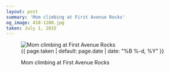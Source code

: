 ```yaml
---
layout: post
summary: 'Mom climbing at First Avenue Rocks'
og_image: 418-1280.jpg
taken: July 1, 2015
---
```


<figure class="post" data-src="{{ site.assets_url }}/{{ page.og_image }}">
<img alt="Mom climbing at First Avenue Rocks" sizes="(min-width: 700px) 50vw, calc(100vw - 2rem)" src="{{ site.assets_url }}/418-640.jpg" srcset="{{ site.assets_url }}/418-1280.jpg 1280w, {{ site.assets_url }}/418-960.jpg 960w, {{ site.assets_url }}/418-640.jpg 640w, {{ site.assets_url }}/418-320.jpg 320w"/>
<figcaption>
<time>{{ page.taken | default: page.date | date: "%B %-d, %Y" }}</time>
<p>Mom climbing at First Avenue Rocks</p>
</figcaption>
</figure>
